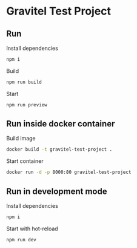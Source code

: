 # Gravitel Test Project

## Run

Install dependencies

```bash
npm i
```

Build
```bash
npm run build
```

Start
```bash
npm run preview
```

## Run inside docker container

Build image

```bash
docker build -t gravitel-test-project .
```

Start container

```bash
docker run -d -p 8000:80 gravitel-test-project
```

## Run in development mode

Install dependencies

```bash
npm i
```

Start with hot-reload

```bash
npm run dev
```